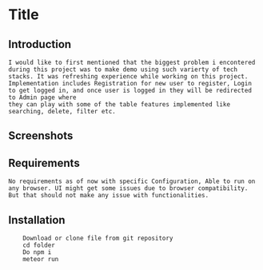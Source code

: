 # Title

## Introduction
    I would like to first mentioned that the biggest problem i encontered during this project was to make demo using such varierty of tech stacks. It was refreshing experience while working on this project. 
    Implementation includes Registration for new user to register, Login to get logged in, and once user is logged in they will be redirected to Admin page where 
    they can play with some of the table features implemented like searching, delete, filter etc.

## Screenshots
[Image-1]: https://raw.githubusercontent.com/cristianoroch56/Hiring_Project_Demo/main/one.png?token=ALDVVE3ZIY3YHWRVSTJKSSTANM7QY


## Requirements
    No requirements as of now with specific Configuration, Able to run on any browser. UI might get some issues due to browser compatibility.
    But that should not make any issue with functionalities.

## Installation
```shell
    Download or clone file from git repository
    cd folder
    Do npm i
    meteor run
```
